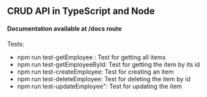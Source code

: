 ## CRUD API in TypeScript and Node

#### Documentation available at /docs route

Tests:
* npm run test-getEmployee : Test for getting all items
* npm run test-getEmployeeById: Test for getting the item by its id
* npm run test-createEmployee: Test for creating an item
* npm run test-deleteEmployee: Test for deleting the item by id
* npm run test-updateEmployee": Test for updating the item